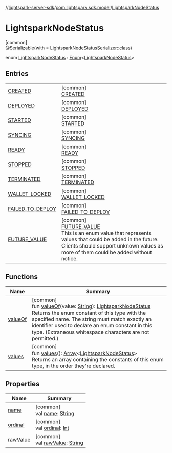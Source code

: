 //[lightspark-server-sdk](../../../index.md)/[com.lightspark.sdk.model](../index.md)/[LightsparkNodeStatus](index.md)

# LightsparkNodeStatus

[common]\
@Serializable(with = [LightsparkNodeStatusSerializer::class](../-lightspark-node-status-serializer/index.md))

enum [LightsparkNodeStatus](index.md) : [Enum](https://kotlinlang.org/api/latest/jvm/stdlib/kotlin/-enum/index.html)&lt;[LightsparkNodeStatus](index.md)&gt;

## Entries

| | |
|---|---|
| [CREATED](-c-r-e-a-t-e-d/index.md) | [common]<br>[CREATED](-c-r-e-a-t-e-d/index.md) |
| [DEPLOYED](-d-e-p-l-o-y-e-d/index.md) | [common]<br>[DEPLOYED](-d-e-p-l-o-y-e-d/index.md) |
| [STARTED](-s-t-a-r-t-e-d/index.md) | [common]<br>[STARTED](-s-t-a-r-t-e-d/index.md) |
| [SYNCING](-s-y-n-c-i-n-g/index.md) | [common]<br>[SYNCING](-s-y-n-c-i-n-g/index.md) |
| [READY](-r-e-a-d-y/index.md) | [common]<br>[READY](-r-e-a-d-y/index.md) |
| [STOPPED](-s-t-o-p-p-e-d/index.md) | [common]<br>[STOPPED](-s-t-o-p-p-e-d/index.md) |
| [TERMINATED](-t-e-r-m-i-n-a-t-e-d/index.md) | [common]<br>[TERMINATED](-t-e-r-m-i-n-a-t-e-d/index.md) |
| [WALLET_LOCKED](-w-a-l-l-e-t_-l-o-c-k-e-d/index.md) | [common]<br>[WALLET_LOCKED](-w-a-l-l-e-t_-l-o-c-k-e-d/index.md) |
| [FAILED_TO_DEPLOY](-f-a-i-l-e-d_-t-o_-d-e-p-l-o-y/index.md) | [common]<br>[FAILED_TO_DEPLOY](-f-a-i-l-e-d_-t-o_-d-e-p-l-o-y/index.md) |
| [FUTURE_VALUE](-f-u-t-u-r-e_-v-a-l-u-e/index.md) | [common]<br>[FUTURE_VALUE](-f-u-t-u-r-e_-v-a-l-u-e/index.md)<br>This is an enum value that represents values that could be added in the future. Clients should support unknown values as more of them could be added without notice. |

## Functions

| Name | Summary |
|---|---|
| [valueOf](value-of.md) | [common]<br>fun [valueOf](value-of.md)(value: [String](https://kotlinlang.org/api/latest/jvm/stdlib/kotlin/-string/index.html)): [LightsparkNodeStatus](index.md)<br>Returns the enum constant of this type with the specified name. The string must match exactly an identifier used to declare an enum constant in this type. (Extraneous whitespace characters are not permitted.) |
| [values](values.md) | [common]<br>fun [values](values.md)(): [Array](https://kotlinlang.org/api/latest/jvm/stdlib/kotlin/-array/index.html)&lt;[LightsparkNodeStatus](index.md)&gt;<br>Returns an array containing the constants of this enum type, in the order they're declared. |

## Properties

| Name | Summary |
|---|---|
| [name](../../com.lightspark.sdk.requester/-server-environment/-p-r-o-d/index.md#-372974862%2FProperties%2F-1086033721) | [common]<br>val [name](../../com.lightspark.sdk.requester/-server-environment/-p-r-o-d/index.md#-372974862%2FProperties%2F-1086033721): [String](https://kotlinlang.org/api/latest/jvm/stdlib/kotlin/-string/index.html) |
| [ordinal](../../com.lightspark.sdk.requester/-server-environment/-p-r-o-d/index.md#-739389684%2FProperties%2F-1086033721) | [common]<br>val [ordinal](../../com.lightspark.sdk.requester/-server-environment/-p-r-o-d/index.md#-739389684%2FProperties%2F-1086033721): [Int](https://kotlinlang.org/api/latest/jvm/stdlib/kotlin/-int/index.html) |
| [rawValue](raw-value.md) | [common]<br>val [rawValue](raw-value.md): [String](https://kotlinlang.org/api/latest/jvm/stdlib/kotlin/-string/index.html) |
